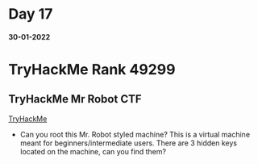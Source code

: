 
# Day 17

#### 30-01-2022

# TryHackMe Rank  49299

## TryHackMe Mr Robot CTF

[TryHackMe](https://tryhackme.com/room/mrrobot)

- Can you root this Mr. Robot styled machine? This is a virtual machine meant for beginners/intermediate users. There are 3 hidden keys located on the machine, can you find them?